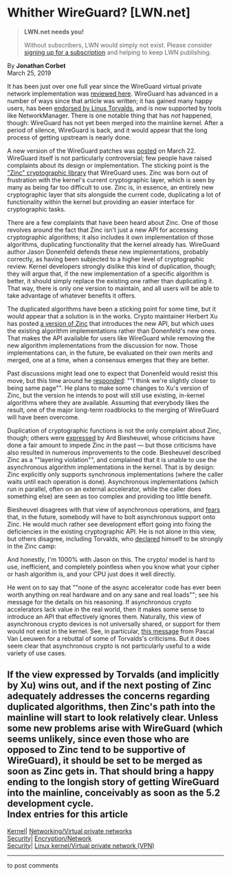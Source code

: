 # Whither WireGuard? [LWN.net]

> **LWN.net needs you!**
> 
> Without subscribers, LWN would simply not exist. Please consider [signing up for a subscription](/Promo/nst-nag2/subscribe) and helping to keep LWN publishing. 

By **Jonathan Corbet**  
March 25, 2019 

It has been just over one full year since the WireGuard virtual private network implementation was [reviewed here](/Articles/748582/). WireGuard has advanced in a number of ways since that article was written; it has gained many happy users, has been [endorsed by Linus Torvalds](/ml/linux-kernel/CA+55aFz5EWE9OTbzDoMfsY2ez04Qv9eg0KQhwKfyJY0vFvoD3g@mail.gmail.com/), and is now supported by tools like NetworkManager. There is one notable thing that has _not_ happened, though: WireGuard has not yet been merged into the mainline kernel. After a period of silence, WireGuard is back, and it would appear that the long process of getting upstream is nearly done. 

A new version of the WireGuard patches was [posted](/ml/linux-kernel/20190322071122.6677-1-Jason@zx2c4.com/) on March 22. WireGuard itself is not particularly controversial; few people have raised complaints about its design or implementation. The sticking point is the ["Zinc" cryptographic library](/Articles/770750/) that WireGuard uses. Zinc was born out of frustration with the kernel's current cryptographic layer, which is seen by many as being far too difficult to use. Zinc is, in essence, an entirely new cryptographic layer that sits alongside the current code, duplicating a lot of functionality within the kernel but providing an easier interface for cryptographic tasks. 

There are a few complaints that have been heard about Zinc. One of those revolves around the fact that Zinc isn't just a new API for accessing cryptographic algorithms; it also includes it own implementation of those algorithms, duplicating functionality that the kernel already has. WireGuard author Jason Donenfeld defends these new implementations, probably correctly, as having been subjected to a higher level of cryptographic review. Kernel developers strongly dislike this kind of duplication, though; they will argue that, if the new implementation of a specific algorithm is better, it should simply replace the existing one rather than duplicating it. That way, there is only one version to maintain, and all users will be able to take advantage of whatever benefits it offers. 

The duplicated algorithms have been a sticking point for some time, but it would appear that a solution is in the works. Crypto maintainer Herbert Xu has posted [a version of Zinc](/ml/linux-kernel/20190322062740.nrwfx2rvmt7lzotj@gondor.apana.org.au/) that introduces the new API, but which uses the existing algorithm implementations rather than Donenfeld's new ones. That makes the API available for users like WireGuard while removing the new algorithm implementations from the discussion for now. Those implementations can, in the future, be evaluated on their own merits and merged, one at a time, when a consensus emerges that they are better. 

Past discussions might lead one to expect that Donenfeld would resist this move, but this time around he [responded](/ml/linux-kernel/CAHmME9pAgi=Li_C5xEq7EfmNq5p4BRc3rDxXjiz+xz0rSYikXA@mail.gmail.com/): ""I think we're slightly closer to being same page"". He plans to make some changes to Xu's version of Zinc, but the version he intends to post will still use existing, in-kernel algorithms where they are available. Assuming that everybody likes the result, one of the major long-term roadblocks to the merging of WireGuard will have been overcome. 

Duplication of cryptographic functions is not the only complaint about Zinc, though; others were [expressed](/ml/linux-kernel/CAKv+Gu_mgyzqUCeb+wke--8Gn8YbjOb8jyrSgFr3-tcNP8ccEQ@mail.gmail.com/) by Ard Biesheuvel, whose criticisms have done a fair amount to impede Zinc in the past — but those criticisms have also resulted in numerous improvements to the code. Biesheuvel described Zinc as a ""layering violation"", and complained that it is unable to use the asynchronous algorithm implementations in the kernel. That is by design: Zinc explicitly only supports synchronous implementations (where the caller waits until each operation is done). Asynchronous implementations (which run in parallel, often on an external accelerator, while the caller does something else) are seen as too complex and providing too little benefit. 

Biesheuvel disagrees with that view of asynchronous operations, and [fears](/ml/linux-kernel/CAKv+Gu_NoKi3hhxw+S59Yu_c0R6fZh8+KW1XnyFWg74MxEixGA@mail.gmail.com/) that, in the future, somebody will have to bolt asynchronous support onto Zinc. He would much rather see development effort going into fixing the deficiencies in the existing cryptographic API. He is not alone in this view, but others disagree, including Torvalds, who [declared](/ml/linux-kernel/CAHk-=wg2LJ5qQ0B2y+_6Ue62SBP4h9MLxLvn89bfcP7Cp2ac6A@mail.gmail.com/) himself to be strongly in the Zinc camp: 

And honestly, I'm 1000% with Jason on this. The crypto/ model is hard to use, inefficient, and completely pointless when you know what your cipher or hash algorithm is, and your CPU just does it well directly. 

He went on to say that ""none of the async accelerator code has ever been worth anything on real hardware and on any sane and real loads""; see his message for the details on his reasoning. If asynchronous crypto accelerators lack value in the real world, then it makes some sense to introduce an API that effectively ignores them. Naturally, this view of asynchronous crypto devices is not universally shared, or support for them would not exist in the kernel. See, in particular, [this message](/ml/linux-kernel/AM5PR0901MB1155FD05113D6DC79A6274CED25E0@AM5PR0901MB1155.eurprd09.prod.outlook.com/) from Pascal Van Leeuwen for a rebuttal of some of Torvalds's criticisms. But it does seem clear that asynchronous crypto is not particularly useful to a wide variety of use cases. 

If the view expressed by Torvalds (and implicitly by Xu) wins out, and if the next posting of Zinc adequately addresses the concerns regarding duplicated algorithms, then Zinc's path into the mainline will start to look relatively clear. Unless some new problems arise with WireGuard (which seems unlikely, since even those who are opposed to Zinc tend to be supportive of WireGuard), it should be set to be merged as soon as Zinc gets in. That should bring a happy ending to the longish story of getting WireGuard into the mainline, conceivably as soon as the 5.2 development cycle.  
Index entries for this article  
---  
[Kernel](/Kernel/Index)| [Networking/Virtual private networks](/Kernel/Index#Networking-Virtual_private_networks)  
[Security](/Security/Index/)| [Encryption/Network](/Security/Index/#Encryption-Network)  
[Security](/Security/Index/)| [Linux kernel/Virtual private network (VPN)](/Security/Index/#Linux_kernel-Virtual_private_network_VPN)  
  


* * *

to post comments 
